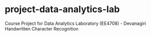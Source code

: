# project-data-analytics-lab
Course Project for Data Analytics Laboratory (EE4708) - Devanagiri Handwritten Character Recognition
